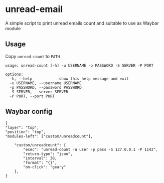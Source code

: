 # unread-email
A simple script to print unread emails count and suitable to use as Waybar module

## Usage
Copy `unread-count` to `PATH`

```
usage: unread-count [-h] -u USERNAME -p PASSWORD -S SERVER -P PORT

options:
  -h, --help            show this help message and exit
  -u USERNAME, --username USERNAME
  -p PASSWORD, --password PASSWORD
  -S SERVER, --server SERVER
  -P PORT, --port PORT

```

## Waybar config
```
{
"layer": "top",
"position": "top", 
"modules-left": ["custom/unreadcount"],

    "custom/unreadcount": {
        "exec": "unread-count -u user -p pass -S 127.0.0.1 -P 1143",
        "return-type": "json",
        "interval": 30,
        "format": "{}",
        "on-click": "geary"
    },
}
```

